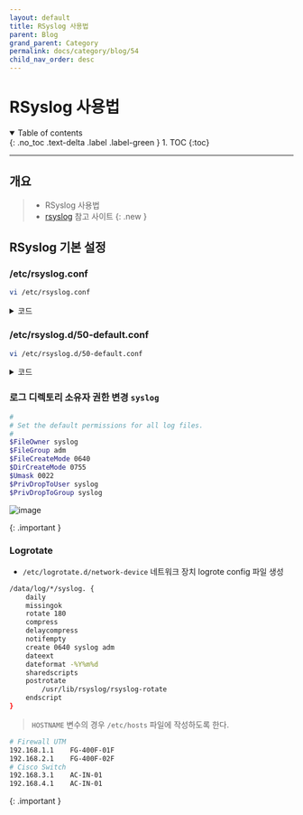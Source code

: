 ```yaml
---
layout: default
title: RSyslog 사용법
parent: Blog
grand_parent: Category
permalink: docs/category/blog/54
child_nav_order: desc
---
```


# RSyslog 사용법

<details open markdown="block">
  <summary>
    Table of contents
  </summary>
  {: .no_toc .text-delta .label .label-green }
1. TOC
{:toc}
</details>

---
## 개요

> - RSyslog 사용법
> - [rsyslog](https://www.rsyslog.com/downloads/download-v8-stable) 참고 사이트
{: .new }

## RSyslog 기본 설정

### /etc/rsyslog.conf

```bash
vi /etc/rsyslog.conf
```

<details markdown="block">
  <summary>
    코드
  </summary>
  {: .text-delta .label .label-green }

```bash
# /etc/rsyslog.conf configuration file for rsyslog
#
# For more information install rsyslog-doc and see
# /usr/share/doc/rsyslog-doc/html/configuration/index.html
#
# Default logging rules can be found in /etc/rsyslog.d/50-default.conf


#################
#### MODULES ####
#################

module(load="imuxsock") # provides support for local system logging
module(load="immark")  # provides --MARK-- message capability

# provides UDP syslog reception
module(load="imudp")
input(type="imudp" port="514")

# provides TCP syslog reception
#module(load="imtcp")
#input(type="imtcp" port="514")

# provides kernel logging support and enable non-kernel klog messages
module(load="imklog" permitnonkernelfacility="on")

###########################
#### GLOBAL DIRECTIVES ####
###########################

#
# Use traditional timestamp format.
# To enable high precision timestamps, comment out the following line.
#
$ActionFileDefaultTemplate RSYSLOG_TraditionalFileFormat

# Filter duplicated messages
$RepeatedMsgReduction on

#
# Set the default permissions for all log files.
#
$FileOwner syslog
$FileGroup adm
$FileCreateMode 0640
$DirCreateMode 0755
$Umask 0022
$PrivDropToUser syslog
$PrivDropToGroup syslog

#
# Where to place spool and state files
#
$WorkDirectory /var/spool/rsyslog

#
# Include all config files in /etc/rsyslog.d/
#
$IncludeConfig /etc/rsyslog.d/*.conf
```

</details>

### /etc/rsyslog.d/50-default.conf

```bash
vi /etc/rsyslog.d/50-default.conf
```

<details markdown="block">
  <summary>
    코드
  </summary>
  {: .text-delta .label .label-green }

```bash
#  Default rules for rsyslog.
#
#			For more information see rsyslog.conf(5) and /etc/rsyslog.conf

#
# First some standard log files.  Log by facility.
#
auth,authpriv.*			/var/log/auth.log
*.*;auth,authpriv.none		-/var/log/syslog
#cron.*				/var/log/cron.log
#daemon.*			-/var/log/daemon.log
kern.*				-/var/log/kern.log
#lpr.*				-/var/log/lpr.log
mail.*				-/var/log/mail.log
#user.*				-/var/log/user.log

#
# Logging for the mail system.  Split it up so that
# it is easy to write scripts to parse these files.
#
#mail.info			-/var/log/mail.info
#mail.warn			-/var/log/mail.warn
mail.err			/var/log/mail.err

#
# Some "catch-all" log files.
#
#*.=debug;\
#	auth,authpriv.none;\
#	news.none;mail.none	-/var/log/debug
#*.=info;*.=notice;*.=warn;\
#	auth,authpriv.none;\
#	cron,daemon.none;\
#	mail,news.none		-/var/log/messages

#
# Emergencies are sent to everybody logged in.
#
*.emerg				:omusrmsg:*

#
# I like to have messages displayed on the console, but only on a virtual
# console I usually leave idle.
#
#daemon,mail.*;\
#	news.=crit;news.=err;news.=notice;\
#	*.=debug;*.=info;\
#	*.=notice;*.=warn	/dev/tty8

#timezone(id="KST" offset="+09:00")
#template (name="FileFormat" type="string" string="/data/log/%HOSTNAME%/syslog-%$year%%$month%%$day%")
template(name="FileFormat" type="list") {
    constant(value="/data/log/")
    property(name="hostname")
    constant(value="/syslog")
#    property(name="timereported" dateformat="year")
#    property(name="timereported" dateformat="month")
#    property(name="timereported" dateformat="day")
    }
template(name="DateTime" type="list") {
    constant(value="[")
    property(name="timereported" dateformat="year")
    constant(value="-")
    property(name="timereported" dateformat="month")
    constant(value="-")
    property(name="timereported" dateformat="day")
    constant(value=" ")
    property(name="timereported" dateFormat="hour")
    constant(value=":")
    property(name="timereported" dateFormat="minute")
    constant(value=":")
    property(name="timereported" dateFormat="second")
    constant(value="] ")
    property(name="hostname")
    constant(value=" >> ")
    property(name="syslogtag")
    property(name="msg" spifno1stsp="on" )
    property(name="msg" droplastlf="on" )
    constant(value="\n")
    }
*.* ?FileFormat;DateTime
```

</details>

### 로그 디렉토리 소유자 권한 변경 ```syslog```

>
```bash
#
# Set the default permissions for all log files.
#
$FileOwner syslog
$FileGroup adm
$FileCreateMode 0640
$DirCreateMode 0755
$Umask 0022
$PrivDropToUser syslog
$PrivDropToGroup syslog
```
![image](https://user-images.githubusercontent.com/36792594/211438817-9c9c34ca-4a1a-4c49-93ce-67c7e08d6469.png)
>
{: .important }

### Logrotate

- `/etc/logrotate.d/network-device` 네트워크 장치 logrote config 파일 생성

```bash
/data/log/*/syslog. {
    daily
    missingok
    rotate 180
    compress
    delaycompress
    notifempty
    create 0640 syslog adm
    dateext
    dateformat -%Y%m%d
    sharedscripts
    postrotate
        /usr/lib/rsyslog/rsyslog-rotate
    endscript
}
```

> `HOSTNAME` 변수의 경우 `/etc/hosts` 파일에 작성하도록 한다.
```bash
# Firewall UTM
192.168.1.1    FG-400F-01F
192.168.2.1    FG-400F-02F
# Cisco Switch
192.168.3.1    AC-IN-01
192.168.4.1    AC-IN-01
```
>
{: .important }



